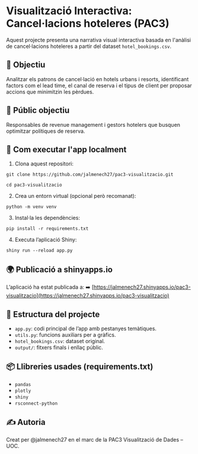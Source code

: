 # Visualització Interactiva: Cancel·lacions hoteleres (PAC3)

Aquest projecte presenta una narrativa visual interactiva basada en l'anàlisi de cancel·lacions hoteleres a partir del dataset `hotel_bookings.csv`.

## 📌 Objectiu

Analitzar els patrons de cancel·lació en hotels urbans i resorts, identificant factors com el lead time, el canal de reserva i el tipus de client per proposar accions que minimitzin les pèrdues.

## 👤 Públic objectiu

Responsables de revenue management i gestors hotelers que busquen optimitzar polítiques de reserva.

## 🚀 Com executar l'app localment

1. Clona aquest repositori:

`git clone https://github.com/jalmenech27/pac3-visualitzacio.git`

`cd pac3-visualitzacio`


2. Crea un entorn virtual (opcional però recomanat):

`python -m venv venv`

3. Instal·la les dependències:

`pip install -r requirements.txt`

4. Executa l’aplicació Shiny:

`shiny run --reload app.py`


## 🌍 Publicació a shinyapps.io

L’aplicació ha estat publicada a:
➡️ [https://jalmenech27.shinyapps.io/pac3-visualitzacio](https://jalmenech27.shinyapps.io/pac3-visualitzacio)

## 📁 Estructura del projecte

- `app.py`: codi principal de l’app amb pestanyes temàtiques.
- `utils.py`: funcions auxiliars per a gràfics.
- `hotel_bookings.csv`: dataset original.
- `output/`: fitxers finals i enllaç públic.

## 📦 Llibreries usades (requirements.txt)

- `pandas`
- `plotly`
- `shiny`
- `rsconnect-python`

## ✍️ Autoria

Creat per @jalmenech27 en el marc de la PAC3 Visualització de Dades – UOC.

